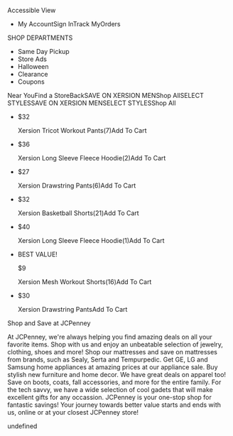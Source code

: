 Accessible View

*   My AccountSign InTrack MyOrders

SHOP DEPARTMENTS

*   Same Day Pickup
*   Store Ads
*   Halloween
*   Clearance
*   Coupons

Near YouFind a StoreBackSAVE ON XERSION MENShop AllSELECT STYLESSAVE ON XERSION MENSELECT STYLESShop All

*   $32
    
    Xersion Tricot Workout Pants(7)Add To Cart
*   $36
    
    Xersion Long Sleeve Fleece Hoodie(2)Add To Cart
*   $27
    
    Xersion Drawstring Pants(6)Add To Cart
*   $32
    
    Xersion Basketball Shorts(21)Add To Cart
*   $40
    
    Xersion Long Sleeve Fleece Hoodie(1)Add To Cart
*   BEST VALUE!
    
    $9
    
    Xersion Mesh Workout Shorts(16)Add To Cart
*   $30
    
    Xersion Drawstring PantsAdd To Cart

Shop and Save at JCPenney

At JCPenney, we're always helping you find amazing deals on all your favorite items. Shop with us and enjoy an unbeatable selection of jewelry, clothing, shoes and more! Shop our mattresses and save on mattresses from brands, such as Sealy, Serta and Tempurpedic. Get GE, LG and Samsung home appliances at amazing prices at our appliance sale. Buy stylish new furniture and home decor. We have great deals on apparel too! Save on boots, coats, fall accessories, and more for the entire family. For the tech savvy, we have a wide selection of cool gadets that will make excellent gifts for any occassion. JCPenney is your one-stop shop for fantastic savings! Your journey towards better value starts and ends with us, online or at your closest JCPenney store!

undefined